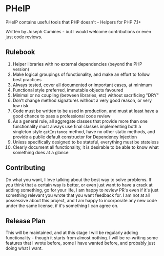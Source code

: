 # PHelP

PHelP contains useful tools that PHP doesn't - Helpers for PHP 7.1+

Written by Joseph Cumines - but I would welcome contributions or even just
code reviews.

## Rulebook

1. Helper libraries with no external dependencies (beyond the PHP version)
2. Make logical groupings of functionality, and make an effort to follow best 
    practices
3. Always tested, cover all documented or important cases, at minimum
4. Functional style preferred, immutable objects favoured
5. Minimal or no coupling (between libraries, etc) without sacrificing "DRY"
6. Don't change method signatures without a very good reason, or very low risk
7. Code must be written to be used in production, and must at least have a
    good chance to pass a professional code review
8. As a general rule, all aggregate classes that provide more than one 
    functionality must always use final classes implementing both a singleton
    style `getInstance` method, have no other static methods, and provide a
    public default constructor for Dependency Injection
9. Unless specifically designed to be stateful, everything must be stateless
10. Clearly document all functionality, it is desirable to be able to know
    what something does at a glance

## Contributing

Do what you want, I love talking about the best way to solve problems. If you
think that a certain way is better, or even just want to have a crack at
adding something, go for your life, I am happy to review PR's even if it's
just something relevant you wrote that you want feedback for. I am not at
all possessive about this project, and I am happy to incorporate any new code
under the same license, if it's something I can agree on.

## Release Plan

This will be maintained, and at this stage I will be regularly adding 
functionality - though it starts from almost nothing. I will be re-writing
some features that I wrote before, some I have wanted before, and probably
just doing what I want.
